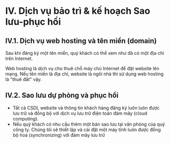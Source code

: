 # IV. Dịch vụ bảo trì & kế hoạch Sao lưu-phục hồi

## IV.1. Dịch vụ web hosting và tên miền (domain)

Sau khi đăng ký một tên miền, quý khách có thể xem như đã có một địa chỉ trên Internet.

Web hosting là dịch vụ cho thuê chỗ máy chủ Internet để đặt website lên mạng. Nếu tên miền là địa chỉ, website là ngôi nhà thì sử dụng web hosting là "thuê đất" vậy.



## IV.2. Sao lưu dự phòng và phục hồi

* Tất cả CSDL website và thông tin khách hàng đăng ký luôn luôn được lưu trữ và đồng bộ với dịch vụ lưu trữ điện toán đám mây (cloud computing).
* Nếu quý khách có nhu cầu thêm một bản sao lưu tại văn phòng của quý công ty. Chúng tôi sẽ thiết lập và cài đặt một máy tính luôn được đồng bộ hoá (synchronizing) với đám mây lưu trữ